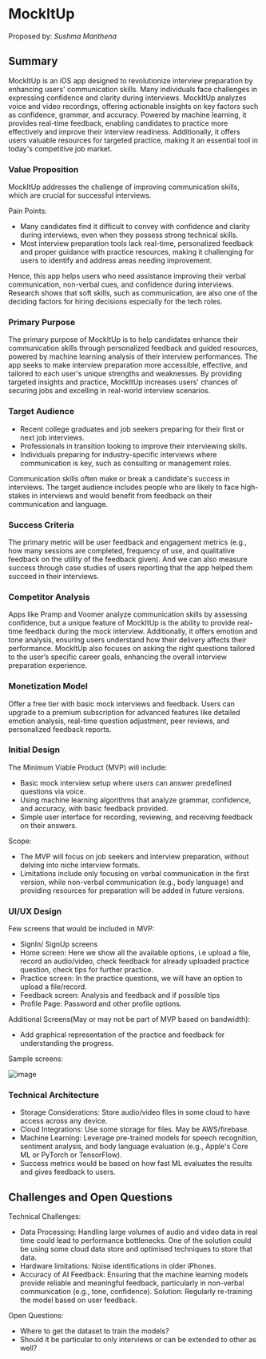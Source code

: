 # **MockItUp**

Proposed by: _Sushma Manthena_

## **Summary**

MockItUp is an iOS app designed to revolutionize interview preparation by enhancing users' communication skills. Many individuals face challenges in expressing confidence and clarity during interviews. MockItUp analyzes voice and video recordings, offering actionable insights on key factors such as confidence, grammar, and accuracy. Powered by machine learning, it provides real-time feedback, enabling candidates to practice more effectively and improve their interview readiness. Additionally, it offers users valuable resources for targeted practice, making it an essential tool in today's competitive job market.

### **Value Proposition**

MockItUp addresses the challenge of improving communication skills, which are crucial for successful interviews.

Pain Points:

- Many candidates find it difficult to convey with confidence and clarity during interviews, even when they possess strong technical skills.
- Most interview preparation tools lack real-time, personalized feedback and proper guidance with practice resources, making it challenging for users to identify and address areas needing improvement.

Hence, this app helps users who need assistance improving their verbal communication, non-verbal cues, and confidence during interviews. Research shows that soft skills, such as communication, are also one of the deciding factors for hiring decisions especially for the tech roles.

### **Primary Purpose**

The primary purpose of MockItUp is to help candidates enhance their communication skills through personalized feedback and guided resources, powered by machine learning analysis of their interview performances. The app seeks to make interview preparation more accessible, effective, and tailored to each user's unique strengths and weaknesses. By providing targeted insights and practice, MockItUp increases users' chances of securing jobs and excelling in real-world interview scenarios.

### **Target Audience**

- Recent college graduates and job seekers preparing for their first or next job interviews.
- Professionals in transition looking to improve their interviewing skills.
- Individuals preparing for industry-specific interviews where communication is key, such as consulting or management roles.

Communication skills often make or break a candidate's success in interviews. The target audience includes people who are likely to face high-stakes in interviews and would benefit from feedback on their communication and language.

### **Success Criteria**

The primary metric will be user feedback and engagement metrics (e.g., how many sessions are completed, frequency of use, and qualitative feedback on the utility of the feedback given). And we can also measure success through case studies of users reporting that the app helped them succeed in their interviews.

### **Competitor Analysis**

Apps like Pramp and Voomer analyze communication skills by assessing confidence, but a unique feature of MockItUp is the ability to provide real-time feedback during the mock interview. Additionally, it offers emotion and tone analysis, ensuring users understand how their delivery affects their performance. MockItUp also focuses on asking the right questions tailored to the user’s specific career goals, enhancing the overall interview preparation experience.

### **Monetization Model**

Offer a free tier with basic mock interviews and feedback. Users can upgrade to a premium subscription for advanced features like detailed emotion analysis, real-time question adjustment, peer reviews, and personalized feedback reports.

### **Initial Design**

The Minimum Viable Product (MVP) will include:

- Basic mock interview setup where users can answer predefined questions via voice.
- Using machine learning algorithms that analyze grammar, confidence, and accuracy, with basic feedback provided.
- Simple user interface for recording, reviewing, and receiving feedback on their answers.

Scope:

- The MVP will focus on job seekers and interview preparation, without delving into niche interview formats.
- Limitations include only focusing on verbal communication in the first version, while non-verbal communication (e.g., body language) and providing resources for preparation will be added in future versions.

### **UI/UX Design**

Few screens that would be included in MVP:

- SignIn/ SignUp screens
- Home screen: Here we show all the available options, i.e upload a file, record an audio/video, check feedback for already uploaded practice question, check tips for further practice.
- Practice screen: In the practice questions, we will have an option to upload a file/record.
- Feedback screen: Analysis and feedback and if possible tips
- Profile Page: Password and other profile options.

Additional Screens(May or may not be part of MVP based on bandwidth):

- Add graphical representation of the practice and feedback for understanding the progress.

Sample screens:

![image](https://github.com/user-attachments/assets/f1f95c17-a318-4827-99d1-ae5b318c0932)


### **Technical Architecture**

- Storage Considerations: Store audio/video files in some cloud to have access across any device.
- Cloud Integrations: Use some storage for files. May be AWS/firebase.
- Machine Learning: Leverage pre-trained models for speech recognition, sentiment analysis, and body language evaluation (e.g., Apple's Core ML or PyTorch or TensorFlow).
- Success metrics would be based on how fast ML evaluates the results and gives feedback to users.

## **Challenges and Open Questions**

Technical Challenges:

- Data Processing: Handling large volumes of audio and video data in real time could lead to performance bottlenecks. One of the solution could be using some cloud data store and optimised techniques to store that data.
- Hardware limitations: Noise identifications in older iPhones.
- Accuracy of AI Feedback: Ensuring that the machine learning models provide reliable and meaningful feedback, particularly in non-verbal communication (e.g., tone, confidence). Solution: Regularly re-training the model based on user feedback.

Open Questions:

- Where to get the dataset to train the models?
- Should it be particular to only interviews or can be extended to other as well?
